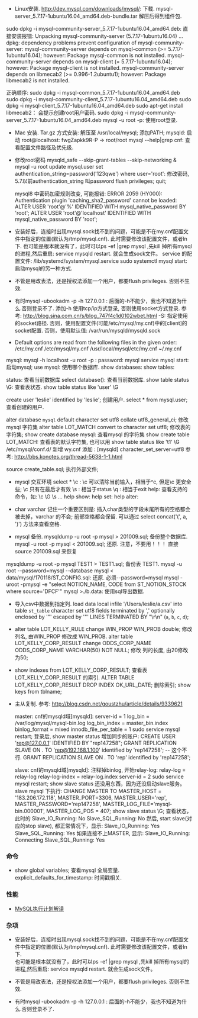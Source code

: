 * Linux安装.
  http://dev.mysql.com/downloads/mysql/:  下载.  mysql-server_5.7.17-1ubuntu16.04_amd64.deb-bundle.tar  解压后得到组件包.


sudo dpkg -i mysql-community-server_5.7.17-1ubuntu16.04_amd64.deb:  直接安装报错:
Unpacking mysql-community-server (5.7.17-1ubuntu16.04) ...
dpkg: dependency problems prevent configuration of mysql-community-server:
 mysql-community-server depends on mysql-common (>= 5.7.17-1ubuntu16.04); however:
  Package mysql-common is not installed.
 mysql-community-server depends on mysql-client (= 5.7.17-1ubuntu16.04); however:
  Package mysql-client is not installed.
 mysql-community-server depends on libmecab2 (>= 0.996-1.2ubuntu1); however:
  Package libmecab2 is not installed.

  正确顺序: 
   sudo dpkg -i mysql-common_5.7.17-1ubuntu16.04_amd64.deb
   sudo dpkg -i mysql-community-client_5.7.17-1ubuntu16.04_amd64.deb
   sudo dpkg -i mysql-client_5.7.17-1ubuntu16.04_amd64.deb
   sudo apt-get install libmecab2：  会提示创建root用户密码.
   sudo dpkg -i mysql-community-server_5.7.17-1ubuntu16.04_amd64.deb
   mysql -u root -p:  使用root登录.  

* Mac 安装.
  Tar.gz 方式安装:  解压至 /usr/local/mysql;  添加PATH;   mysqld: 启动
  root@localhost: fwgZapkk9R-P   -> root/root
  mysql --help|grep cnf:   查看配置文件路径及优先级.

* 修改root密码
   mysqld_safe --skip-grant-tables --skip-networking &
   mysql -u root
   update mysql.user set authentication_string=password('123qwe') where user='root':   修改密码, 5.7以前authentication_string 叫password
   flush privileges;
   quit;
   
   mysql8 中密码加密规则改变, 可能报错: ERROR 2059 (HY000): Authentication plugin 'caching_sha2_password' cannot be loaded:
   ALTER USER 'root'@'%' IDENTIFIED WITH mysql_native_password BY 'root';
   ALTER USER 'root'@'localhost' IDENTIFIED WITH mysql_native_password BY 'root';

* 安装好后，连接时出现mysql.sock找不到的问题，可能是不在my.cnf配置文件中指定的位置(默认为/tmp/mysql.cnf).  此时需要修改该配置文件，或者ln下.
  也可能是根本就没有了，此时可以ps -ef |grep mysql ,先kill 掉所有mysql的进程,然后重启: service mysqld restart. 就会生成sock文件。
  service 的配置文件: /lib/systemd/system/mysql.service
  sudo systemctl mysql start: 启动mysql的另一种方式.

* 不管是用改表法，还是授权法添加一个用户，都要flush privileges. 否则不生效.

* 有时mysql -ubookadm -p -h 127.0.0.1 :  后面的-h不能少，我也不知道为什么.否则登录不了. 添加-h 使用tcp/ip方式登录,
  否则使用socket方式登录. 参考: http://blog.sina.com.cn/s/blog_747f4c1d0102wbet.html
  -S: 指定使用的socket路径. 否则，使用配置文件(可能/etc/mysql/my.cnf)中的[client]的socket配置.
      否则，使用默认值: /var/run/mysqld/mysqld.sock

* Default options are read from the following files in the given order:
/etc/my.cnf /etc/mysql/my.cnf /usr/local/mysql/etc/my.cnf ~/.my.cnf

mysql:   mysql -h localhost -u root -p :       password:  mysql
service mysql start:  启动mysql;
use mysql:  使用哪个数据库.
show databases:
show tables:

status: 查看当前数据库
select database(): 查看当前数据库.
show table status \G:  查看表状态. show table status like 'user' \G


create user 'leslie' identified by 'leslie';  创建用户.
select * from mysql.user; 查看创建的用户.


alter database `mysql` default character set utf8 collate utf8_general_ci;   修改mysql 字符集
alter table LOT_MATCH convert to character set utf8;  修改表的字符集;
show create database mysql: 查看mysql 的字符集
show create table LOT_MATCH: 查看表的默认字符集, 也可以用 show table status like 't1' \G 
/etc/mysql/conf.d/  新增 wy.cnf 添加 :
[mysqld]
character_set_server=utf8
参考:  http://bbs.konotes.org/thread-5638-1-1.html

source create_table.sql;   执行外部文件;

* mysql 交互环境
  select * \c  :   \c 可以清除当前输入，相当于^c, 但是\c 更安全些;  \c 只有在最后才有效
  \s : 相当于status
  \q : 相当于exit
  help:  查看支持的命令，如: \c  \G  \s ...
  help show: 
  help set:
  help alter:

* char varchar
  记住一个重要区别是: 插入char类型的字段末尾所有的空格都会被去掉，varchar 的不会;   前部空格都会保留. 可以通过 select concat('(', a, ')') 方法来查看空格.

* mysql 备份.
mysqldump -u root -p mysql > 201009.sql;  备份整个数据库.
mysql -u root -p mysql < 201009.sql;   还原.   注意，不要用！！！  直接 source 201009.sql 来恢复

mysqldump -u root -p mysql TEST1 > TEST1.sql; 备份表 TEST1.
mysql -u root --password=mysql --database mysql < data/mysql/170118/ST_CONFIG.sql: 还原. 必须--password=mysql
mysql -uroot -pmysql -e "select NOTION_NAME, CODE from ST_NOTION_STOCK where source='DFCF'" mysql >./b.data: 使用sql导出数据.

* 导入csv中数据到指定列.
load data local infile '/Users/leslie/a.csv' into table `st_table`  character set utf8 fields terminated by ','  optionally enclosed by '"' escaped by '"' LINES TERMINATED BY "\r\n" (`a`, `b`, `c`, `d`);

* alter table LOT_KELLY_RULE change WIN_PROP WIN_PROB double;  修改列名, 由WIN_PROP 修改成 WIN_PROB.
alter table LOT_KELLY_CORP_RESULT change ODDS_CORP_NAME ODDS_CORP_NAME VARCHAR(50) NOT NULL;  修改 列的长度, 由20修改为50;

* show indexes from LOT_KELLY_CORP_RESULT;  查看表 LOT_KELLY_CORP_RESULT 的索引.
ALTER TABLE LOT_KELLY_CORP_RESULT DROP INDEX OK_URL_DATE;  删除索引;
show keys from tblname;

* 主从复制.
  参考: http://blog.csdn.net/goustzhu/article/details/9339621

  master: cnf的mysqld域[mysqld]:
  server-id = 1
  log_bin        = /var/log/mysql/mysql-bin.log
  log_bin_index  = master_bin.index
  binlog_format  = mixed
  innodb_file_per_table = 1
  sudo service mysql restart; 登录后, show master status 
  增加同步的账户:
  CREATE USER 'rep@127.0.0.1' IDENTIFIED BY "rep147258";
  GRANT REPLICATION SLAVE ON *.* TO 'rep@192.168.1.100' identified by 'rep147258'; -- 这个不行.
  GRANT REPLICATION SLAVE ON *.* TO 'rep' identified by 'rep147258';

  slave: cnf的mysqld域[mysqld]:
  注释掉binlog, 开始relay-log:
  relay-log = relay-log
  relay-log-index = relay-log.index
  server-id = 2
  sudo service mysql restart;  show slave status 还没用东西，因为还没启动slave服务。
  slave mysql 下执行:
  CHANGE MASTER TO MASTER_HOST = '183.206.172.118', MASTER_PORT=3306, MASTER_USER='rep', MASTER_PASSWORD='rep147258', MASTER_LOG_FILE='mysql-bin.000001', MASTER_LOG_POS = 407;
  show slave status \G; 查看状态， 此时的
             Slave_IO_Running: No
            Slave_SQL_Running: No
  然后, start slave(对应的stop slave), 都正常情况下，显示:
            Slave_IO_Running: Yes
            Slave_SQL_Running: Yes
  如果连接不上MASTER, 显示:
            Slave_IO_Running: Connecting
            Slave_SQL_Running: Yes

### 命令 ###
* show global variables;  查看mysql 全局变量.   
   explicit_defaults_for_timestamp: 时间戳相关.

### 性能 ###  
  * [MySQL执行计划解读](https://www.cnblogs.com/zping/p/5368860.html)  


### 杂项 ###
  * 安装好后，连接时出现mysql.sock找不到的问题，可能是不在my.cnf配置文件中指定的位置(默认为/tmp/mysql.cnf).  此时需要修改该配置文件，或者ln下.  
  也可能是根本就没有了，此时可以ps -ef |grep mysql ,先kill 掉所有mysql的进程,然后重启: service mysqld restart. 就会生成sock文件。  

  * 不管是用改表法，还是授权法添加一个用户，都要flush privileges. 否则不生效.  

  * 有时mysql -ubookadm -p -h 127.0.0.1 :  后面的-h不能少，我也不知道为什么.否则登录不了.  







